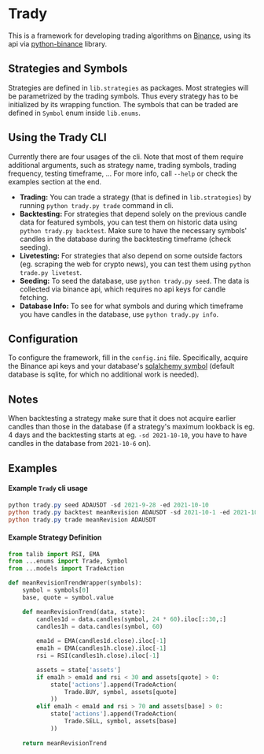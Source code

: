 # Trady

This is a framework for developing trading algorithms on [Binance](https://www.binance.com/), using its api via [python-binance](https://python-binance.readthedocs.io/en/latest/) library.

## Strategies and Symbols
Strategies are defined in `lib.strategies` as packages. Most strategies will be parametrized by the trading symbols. Thus every strategy has to be initialized by its wrapping function. The symbols that can be traded are defined in `Symbol` enum inside `lib.enums`.

## Using the Trady CLI

Currently there are four usages of the cli. Note that most of them require additional arguments, such as strategy name, trading symbols, trading frequency, testing timeframe, ... For more info, call `--help` or check the examples section at the end.

- **Trading:** You can trade a strategy (that is defined in `lib.strategies`) by running `python trady.py trade` command in cli.
- **Backtesting:** For strategies that depend solely on the previous candle data for featured symbols, you can test them on historic data using `python trady.py backtest`. Make sure to have the necessary symbols' candles in the database during the backtesting timeframe (check seeding).
- **Livetesting:** For strategies that also depend on some outside factors (eg. scraping the web for crypto news), you can test them using `python trade.py livetest`.
- **Seeding:** To seed the database, use `python trady.py seed`. The data is collected via binance api, which requires no api keys for candle fetching.
- **Database Info:** To see for what symbols and during which timeframe you have candles in the database, use `python trady.py info`.

## Configuration

To configure the framework, fill in the `config.ini` file. Specifically, acquire the Binance api keys and your database's [sqlalchemy symbol](https://www.tutorialspoint.com/sqlalchemy/sqlalchemy_core_connecting_to_database.htm) (default database is sqlite, for which no additional work is needed).

## Notes

When backtesting a strategy make sure that it does not acquire earlier candles than those in the database (if a strategy's maximum lookback is eg. 4 days and the backtesting starts at eg. `-sd 2021-10-10`, you have to have candles in the database from `2021-10-6` on).

## Examples

#### Example `Trady` cli usage

```powershell
python trady.py seed ADAUSDT -sd 2021-9-28 -ed 2021-10-10
python trady.py backtest meanRevision ADAUSDT -sd 2021-10-1 -ed 2021-10-10
python trady.py trade meanRevision ADAUSDT
```

#### Example Strategy Definition

```python
from talib import RSI, EMA
from ...enums import Trade, Symbol
from ...models import TradeAction

def meanRevisionTrendWrapper(symbols):
    symbol = symbols[0]
    base, quote = symbol.value

    def meanRevisionTrend(data, state):
        candles1d = data.candles(symbol, 24 * 60).iloc[::30,:]
        candles1h = data.candles(symbol, 60)
        
        ema1d = EMA(candles1d.close).iloc[-1]
        ema1h = EMA(candles1h.close).iloc[-1]
        rsi = RSI(candles1h.close).iloc[-1]

        assets = state['assets']
        if ema1h > ema1d and rsi < 30 and assets[quote] > 0:
            state['actions'].append(TradeAction(
                Trade.BUY, symbol, assets[quote]
            ))
        elif ema1h < ema1d and rsi > 70 and assets[base] > 0:
            state['actions'].append(TradeAction(
                Trade.SELL, symbol, assets[base]
            ))
    
    return meanRevisionTrend
```

